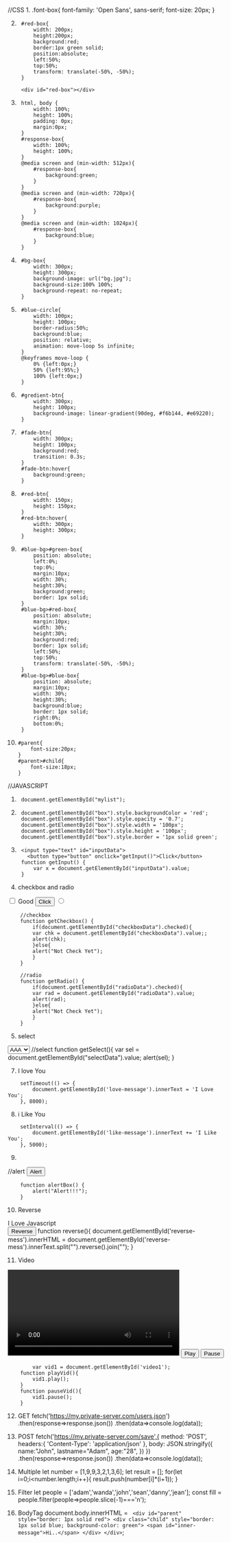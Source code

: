 //CSS
1.
        .font-box{
            font-family: 'Open Sans', sans-serif;
            font-size: 20px;
        }
        
2.
        #red-box{
            width: 200px;
            height:200px;
            background:red;
            border:1px green solid;
            position:absolute;
            left:50%;
            top:50%;
            transform: translate(-50%, -50%);
        }
        
        <div id="red-box"></div>
        
3.
        html, body {
            width: 100%;
            height: 100%;
            padding: 0px;
            margin:0px;
        }
        #response-box{
            width: 100%;
            height: 100%;
        }
        @media screen and (min-width: 512px){
            #response-box{
                background:green;
            }
        }
        @media screen and (min-width: 720px){
            #response-box{
                background:purple;
            }
        }
        @media screen and (min-width: 1024px){
            #response-box{
                background:blue;
            }
        }
4.
        #bg-box{
            width: 300px;
            height: 300px;
            background-image: url("bg.jpg");
            background-size:100% 100%;
            background-repeat: no-repeat;
        }
5.
        #blue-circle{
            width: 100px;
            height: 100px;
            border-radius:50%;
            background:blue;
            position: relative;
            animation: move-loop 5s infinite;
        }
        @keyframes move-loop {
            0% {left:0px;}
            50% {left:95%;}
            100% {left:0px;}
        }
6.
        #gredient-btn{
            width: 300px;
            height: 100px;
            background-image: linear-gradient(90deg, #f6b144, #e69220);
        }
7.
        #fade-btn{
            width: 300px;
            height: 100px;
            background:red;
            transition: 0.3s;
        }
        #fade-btn:hover{
            background:green;
        }
8.
        #red-btn{
            width: 150px;
            height: 150px;
        }
        #red-btn:hover{
            width: 300px;
            height: 300px;
        }
9.
        #blue-bg>#green-box{
            position: absolute;
            left:0%;
            top:0%;
            margin:10px;
            width: 30%;
            height:30%;
            background:green;
            border: 1px solid;
        }
        #blue-bg>#red-box{
            position: absolute;
            margin:10px;
            width: 30%;
            height:30%;
            background:red;
            border: 1px solid;
            left:50%;
            top:50%;
            transform: translate(-50%, -50%);
        }
        #blue-bg>#blue-box{
            position: absolute;
            margin:10px;
            width: 30%;
            height:30%;
            background:blue;
            border: 1px solid;
            right:0%;
            bottom:0%;
        }
10.
        #parent{
            font-size:20px;
        }
        #parent>#child{
            font-size:18px;
        }

//JAVASCRIPT
1.      document.getElementById("mylist");

2.
        document.getElementById("box").style.backgroundColor = 'red';
        document.getElementById("box").style.opacity = '0.7';
        document.getElementById("box").style.width = '100px';
        document.getElementById("box").style.height = '100px';
        document.getElementById("box").style.border = '1px solid green';
        
3.
        <input type="text" id="inputData">
          <button type="button" onclick="getInput()">Click</button>
        function getInput() {
            var x = document.getElementById("inputData").value;
        }
        
4. checkbox and radio
<input type="checkbox" id="checkboxData" value="Good">
    <label for="checkboxData">Good</label>
    <button type="button" onclick="getCheckbox()">Click</button>
    <input type="radio" id="radioData" value="Bad">
    
        //checkbox
        function getCheckbox() {
            if(document.getElementById("checkboxData").checked){
            var chk = document.getElementById("checkboxData").value;;
            alert(chk);
            }else{
            alert("Not Check Yet");
            }
        }

        //radio
        function getRadio() {
            if(document.getElementById("radioData").checked){
            var rad = document.getElementById("radioData").value;
            alert(rad);
            }else{
            alert("Not Check Yet");
            }
        }
        
5. select
<select name="selectData" id="selectData" onchange="getSelect()">
        <option value="AAA">AAA</option>
        <option value="BBB">BBB</option>
        <option value="CCC">CCC</option>
    </select>
        //select
        function getSelect(){
            var sel = document.getElementById("selectData").value;
            alert(sel);
        }
        
7. I love You
<div id="love-message"></div>

        setTimeout(() => {
            document.getElementById('love-message').innerText = 'I Love You';
        }, 8000);
        
8. i Like You
<div id="like-message"></div>

        setInterval(() => {
            document.getElementById('like-message').innerText += 'I Like You';
        }, 5000);
        
9.
//alert
<button type="button" id="aws-btn" onclick="alertBox()">Alert</button>

        function alertBox() {
            alert("Alert!!!");
        }
10. Reverse
<div id="reverse-mess">I Love Javascript</div>
    <button type="button" onclick="reverse()">Reverse</button>
            function reverse(){
            document.getElementById('reverse-mess').innerHTML = document.getElementById('reverse-mess').innerText.split("").reverse().join("");
        }
        
11. Video
<video width="400" controls id="video1">
        <source src="video1.mp4" type="video/mp4">
    </video>
    <button id="play-btn" type="button" onclick="playVid()">Play</button>
    <button id="pause-btn" type="button" onclick="pauseVid()">Pause</button>
    
            var vid1 = document.getElementById('video1');
        function playVid(){
            vid1.play();
        }
        function pauseVid(){
            vid1.pause();
        }
        
12. GET
        fetch('https://my.private-server.com/users.json')
        .then(response=>response.json())
        .then(data=>console.log(data));
        
13. POST
        fetch('https://my.private-server.com/save',{
            method: 'POST',
            headers:{
                'Content-Type': 'application/json'
            },
            body: JSON.stringify({
                name:"John",
                lastname="Adam",
                age:"28",
            })
        })
        .then(response=>response.json())
        .then(data=>console.log(data));
        
14. Multiple
        let number = [1,9,9,3,2,1,3,6];
        let result = [];
        for(let i=0;i<number.length;i++){
            result.push(number[i]*(i+1));
        }
        
15. Filter
        let people = ['adam','wanda','john','sean','danny','jean'];
        const fill = people.filter(people=>people.slice(-1)==='n');
        
17. BodyTag
        document.body.innerHTML = `
        <div id="parent" style="border: 1px solid red">
            <div class="child" style="border: 1px solid blue; background-color: green">
                <span id="inner-message">Hi..</span>
            </div>
        </div>`;

